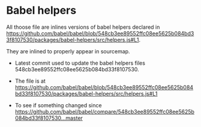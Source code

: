# Babel helpers

All thoose file are inlines versions of babel helpers declared in https://github.com/babel/babel/blob/548cb3ee89552ffc08ee5625b084bd33f8107530/packages/babel-helpers/src/helpers.js#L1.

They are inlined to properly appear in sourcemap.

- Latest commit used to update the babel helpers files
  548cb3ee89552ffc08ee5625b084bd33f8107530.

- The file is at
  https://github.com/babel/babel/blob/548cb3ee89552ffc08ee5625b084bd33f8107530/packages/babel-helpers/src/helpers.js#L1

- To see if something changed since
  https://github.com/babel/babel/compare/548cb3ee89552ffc08ee5625b084bd33f8107530...master
